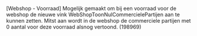 [Webshop - Voorraad] Mogelijk gemaakt om bij een voorraad voor de webshop de nieuwe vink WebShopToonNulCommercielePartijen aan te kunnen zetten. Mitst aan wordt in de webshop de commerciele partijen met 0 aantal voor deze voorraad alsnog vertoond. (198969)
